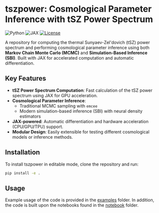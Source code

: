 # tszpower: Cosmological Parameter Inference with tSZ Power Spectrum

![Python](https://img.shields.io/badge/Python-3.8%2B-blue)
![JAX](https://img.shields.io/badge/JAX-%23F37623.svg?logo=jax&logoColor=white)
[![License](https://img.shields.io/badge/License-Apache%202.0-blue.svg)](https://opensource.org/licenses/Apache-2.0)


A repository for computing the thermal Sunyaev-Zel'dovich (tSZ) power spectrum and performing cosmological parameter inference using both **Markov Chain Monte Carlo (MCMC)** and **Simulation-Based Inference (SBI)**. Built with JAX for accelerated computation and automatic differentiation.

## Key Features
- **tSZ Power Spectrum Computation**: Fast calculation of the tSZ power spectrum using JAX for GPU acceleration.
- **Cosmological Parameter Inference**:
  - Traditional MCMC sampling with `emcee`
  - Modern simulation-based inference (SBI) with neural density estimators
- **JAX-powered**: Automatic differentiation and hardware acceleration (CPU/GPU/TPU) support.
- **Modular Design**: Easily extensible for testing different cosmological models or inference methods.

<!-- 
## Installation
```bash
git clone https://github.com/licongxu/tszpower.git
cd tszpower
pip install -r requirements.txt
 -->
## Installation

To install tszpower in editable mode, clone the repository and run:

```bash
pip install -e .
```

## Usage

Example usage of the code is provided in the [examples](examples) folder. In addition, the code is built upon the notebooks found in the [notebook](notebook) folder.

